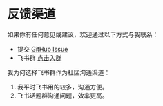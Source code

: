 # 反馈渠道

如果你有任何意见或建议，欢迎通过以下方式与我联系：

- 提交 [GitHub Issue](https://github.com/itchaox/annotree/issues)
- 飞书群 [点击入群](https://applink.feishu.cn/client/chat/chatter/add_by_link?link_token=e0aoc0d1-0df2-4cec-bb6f-97da6e754f5e)

我为何选择飞书群作为社区沟通渠道：

1. 我平时飞书用的较多，沟通方便。
2. 飞书话题群沟通问题，效率更高。
